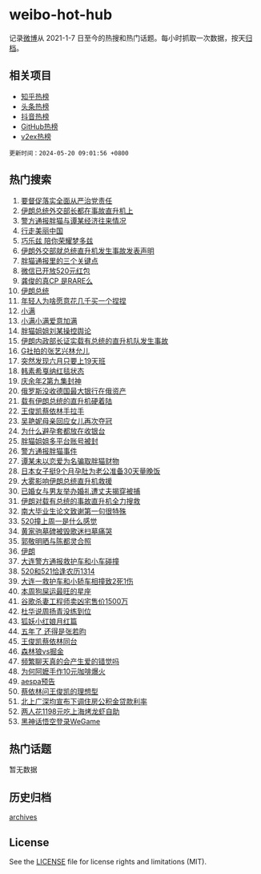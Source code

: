 # weibo-hot-hub

记录[微博](https://www.weibo.com)从 2021-1-7 日至今的热搜和热门话题。每小时抓取一次数据，按天[归档](archives)。

## 相关项目

- [知乎热榜](https://github.com/lonnyzhang423/zhihu-hot-hub)
- [头条热榜](https://github.com/lonnyzhang423/toutiao-hot-hub)
- [抖音热榜](https://github.com/lonnyzhang423/douyin-hot-hub)
- [GitHub热榜](https://github.com/lonnyzhang423/github-hot-hub)
- [v2ex热榜](https://github.com/lonnyzhang423/v2ex-hot-hub)


`更新时间：2024-05-20 09:01:56 +0800`

## 热门搜索

1. [要督促落实全面从严治党责任](https://m.weibo.cn/search?containerid=100103type%3D1%26t%3D10%26q%3D%23%E8%A6%81%E7%9D%A3%E4%BF%83%E8%90%BD%E5%AE%9E%E5%85%A8%E9%9D%A2%E4%BB%8E%E4%B8%A5%E6%B2%BB%E5%85%9A%E8%B4%A3%E4%BB%BB%23&stream_entry_id=51&isnewpage=1&extparam=seat%3D1%26dgr%3D0%26filter_type%3Drealtimehot%26stream_entry_id%3D51%26c_type%3D51%26pos%3D0%26cate%3D10103%26q%3D%2523%25E8%25A6%2581%25E7%259D%25A3%25E4%25BF%2583%25E8%2590%25BD%25E5%25AE%259E%25E5%2585%25A8%25E9%259D%25A2%25E4%25BB%258E%25E4%25B8%25A5%25E6%25B2%25BB%25E5%2585%259A%25E8%25B4%25A3%25E4%25BB%25BB%2523%26display_time%3D1716166915%26pre_seqid%3D171616691553002679691)
1. [伊朗总统外交部长都在事故直升机上](https://m.weibo.cn/search?containerid=100103type%3D1%26t%3D10%26q%3D%23%E4%BC%8A%E6%9C%97%E6%80%BB%E7%BB%9F%E5%A4%96%E4%BA%A4%E9%83%A8%E9%95%BF%E9%83%BD%E5%9C%A8%E4%BA%8B%E6%95%85%E7%9B%B4%E5%8D%87%E6%9C%BA%E4%B8%8A%23&stream_entry_id=31&isnewpage=1&extparam=seat%3D1%26dgr%3D0%26cate%3D5001%26flag%3D1%26stream_entry_id%3D31%26realpos%3D1%26filter_type%3Drealtimehot%26lcate%3D5001%26c_type%3D31%26q%3D%2523%25E4%25BC%258A%25E6%259C%2597%25E6%2580%25BB%25E7%25BB%259F%25E5%25A4%2596%25E4%25BA%25A4%25E9%2583%25A8%25E9%2595%25BF%25E9%2583%25BD%25E5%259C%25A8%25E4%25BA%258B%25E6%2595%2585%25E7%259B%25B4%25E5%258D%2587%25E6%259C%25BA%25E4%25B8%258A%2523%26pos%3D0%26band_rank%3D1%26display_time%3D1716166915%26pre_seqid%3D171616691553002679691)
1. [警方通报胖猫与谭某经济往来情况](https://m.weibo.cn/search?containerid=100103type%3D1%26t%3D10%26q%3D%23%E8%AD%A6%E6%96%B9%E9%80%9A%E6%8A%A5%E8%83%96%E7%8C%AB%E4%B8%8E%E8%B0%AD%E6%9F%90%E7%BB%8F%E6%B5%8E%E5%BE%80%E6%9D%A5%E6%83%85%E5%86%B5%23&stream_entry_id=31&isnewpage=1&extparam=seat%3D1%26dgr%3D0%26cate%3D5001%26flag%3D16%26stream_entry_id%3D31%26realpos%3D2%26filter_type%3Drealtimehot%26lcate%3D5001%26c_type%3D31%26q%3D%2523%25E8%25AD%25A6%25E6%2596%25B9%25E9%2580%259A%25E6%258A%25A5%25E8%2583%2596%25E7%258C%25AB%25E4%25B8%258E%25E8%25B0%25AD%25E6%259F%2590%25E7%25BB%258F%25E6%25B5%258E%25E5%25BE%2580%25E6%259D%25A5%25E6%2583%2585%25E5%2586%25B5%2523%26pos%3D1%26band_rank%3D2%26display_time%3D1716166915%26pre_seqid%3D171616691553002679691)
1. [行走美丽中国](https://m.weibo.cn/search?containerid=100103type%3D1%26t%3D10%26q%3D%23%E8%A1%8C%E8%B5%B0%E7%BE%8E%E4%B8%BD%E4%B8%AD%E5%9B%BD%23&stream_entry_id=31&isnewpage=1&extparam=seat%3D1%26dgr%3D0%26cate%3D5001%26flag%3D0%26stream_entry_id%3D31%26realpos%3D3%26filter_type%3Drealtimehot%26lcate%3D5001%26c_type%3D31%26q%3D%2523%25E8%25A1%258C%25E8%25B5%25B0%25E7%25BE%258E%25E4%25B8%25BD%25E4%25B8%25AD%25E5%259B%25BD%2523%26pos%3D2%26band_rank%3D3%26display_time%3D1716166915%26pre_seqid%3D171616691553002679691)
1. [巧乐兹 陪你荣耀梦多兹](https://m.weibo.cn/search?containerid=100103type%3D1%26t%3D10%26q%3D%23%E5%B7%A7%E4%B9%90%E5%85%B9+%E9%99%AA%E4%BD%A0%E8%8D%A3%E8%80%80%E6%A2%A6%E5%A4%9A%E5%85%B9%23&stream_entry_id=31&isnewpage=1&extparam=seat%3D1%26dgr%3D0%26adid%3D236855%26cate%3D5001%26is_ad_pos%3D1%26stream_entry_id%3D31%26filter_type%3Drealtimehot%26lcate%3D5001%26c_type%3D31%26q%3D%2523%25E5%25B7%25A7%25E4%25B9%2590%25E5%2585%25B9%2520%25E9%2599%25AA%25E4%25BD%25A0%25E8%258D%25A3%25E8%2580%2580%25E6%25A2%25A6%25E5%25A4%259A%25E5%2585%25B9%2523%26topic_ad%3D1%26pos%3D3%26band_rank%3D4%26display_time%3D1716166915%26pre_seqid%3D171616691553002679691)
1. [伊朗外交部就总统直升机发生事故发表声明](https://m.weibo.cn/search?containerid=100103type%3D1%26t%3D10%26q%3D%23%E4%BC%8A%E6%9C%97%E5%A4%96%E4%BA%A4%E9%83%A8%E5%B0%B1%E6%80%BB%E7%BB%9F%E7%9B%B4%E5%8D%87%E6%9C%BA%E5%8F%91%E7%94%9F%E4%BA%8B%E6%95%85%E5%8F%91%E8%A1%A8%E5%A3%B0%E6%98%8E%23&stream_entry_id=31&isnewpage=1&extparam=seat%3D1%26dgr%3D0%26cate%3D5001%26flag%3D0%26stream_entry_id%3D31%26realpos%3D4%26filter_type%3Drealtimehot%26lcate%3D5001%26c_type%3D31%26q%3D%2523%25E4%25BC%258A%25E6%259C%2597%25E5%25A4%2596%25E4%25BA%25A4%25E9%2583%25A8%25E5%25B0%25B1%25E6%2580%25BB%25E7%25BB%259F%25E7%259B%25B4%25E5%258D%2587%25E6%259C%25BA%25E5%258F%2591%25E7%2594%259F%25E4%25BA%258B%25E6%2595%2585%25E5%258F%2591%25E8%25A1%25A8%25E5%25A3%25B0%25E6%2598%258E%2523%26pos%3D4%26band_rank%3D4%26display_time%3D1716166915%26pre_seqid%3D171616691553002679691)
1. [胖猫通报里的三个关键点](https://m.weibo.cn/search?containerid=100103type%3D1%26t%3D10%26q%3D%23%E8%83%96%E7%8C%AB%E9%80%9A%E6%8A%A5%E9%87%8C%E7%9A%84%E4%B8%89%E4%B8%AA%E5%85%B3%E9%94%AE%E7%82%B9%23&stream_entry_id=31&isnewpage=1&extparam=seat%3D1%26dgr%3D0%26cate%3D5001%26flag%3D0%26stream_entry_id%3D31%26realpos%3D5%26filter_type%3Drealtimehot%26lcate%3D5001%26c_type%3D31%26q%3D%2523%25E8%2583%2596%25E7%258C%25AB%25E9%2580%259A%25E6%258A%25A5%25E9%2587%258C%25E7%259A%2584%25E4%25B8%2589%25E4%25B8%25AA%25E5%2585%25B3%25E9%2594%25AE%25E7%2582%25B9%2523%26pos%3D5%26band_rank%3D5%26display_time%3D1716166915%26pre_seqid%3D171616691553002679691)
1. [微信已开放520元红包](https://m.weibo.cn/search?containerid=100103type%3D1%26t%3D10%26q%3D%23%E5%BE%AE%E4%BF%A1%E5%B7%B2%E5%BC%80%E6%94%BE520%E5%85%83%E7%BA%A2%E5%8C%85%23&stream_entry_id=31&isnewpage=1&extparam=seat%3D1%26dgr%3D0%26cate%3D5001%26flag%3D1%26stream_entry_id%3D31%26realpos%3D6%26filter_type%3Drealtimehot%26lcate%3D5001%26c_type%3D31%26q%3D%2523%25E5%25BE%25AE%25E4%25BF%25A1%25E5%25B7%25B2%25E5%25BC%2580%25E6%2594%25BE520%25E5%2585%2583%25E7%25BA%25A2%25E5%258C%2585%2523%26pos%3D6%26band_rank%3D6%26display_time%3D1716166915%26pre_seqid%3D171616691553002679691)
1. [龚俊的真CP 是RARE么](https://m.weibo.cn/search?containerid=100103type%3D1%26t%3D10%26q%3D%23%E9%BE%9A%E4%BF%8A%E7%9A%84%E7%9C%9FCP+%E6%98%AFRARE%E4%B9%88%23&stream_entry_id=31&isnewpage=1&extparam=seat%3D1%26dgr%3D0%26adid%3D236576%26cate%3D5001%26is_ad_pos%3D1%26stream_entry_id%3D31%26filter_type%3Drealtimehot%26lcate%3D5001%26c_type%3D31%26q%3D%2523%25E9%25BE%259A%25E4%25BF%258A%25E7%259A%2584%25E7%259C%259FCP%2520%25E6%2598%25AFRARE%25E4%25B9%2588%2523%26topic_ad%3D1%26pos%3D7%26band_rank%3D7%26display_time%3D1716166915%26pre_seqid%3D171616691553002679691)
1. [伊朗总统](https://m.weibo.cn/search?containerid=100103type%3D1%26t%3D10%26q%3D%E4%BC%8A%E6%9C%97%E6%80%BB%E7%BB%9F&stream_entry_id=31&isnewpage=1&extparam=seat%3D1%26dgr%3D0%26cate%3D5001%26flag%3D0%26stream_entry_id%3D31%26realpos%3D7%26filter_type%3Drealtimehot%26lcate%3D5001%26c_type%3D31%26q%3D%25E4%25BC%258A%25E6%259C%2597%25E6%2580%25BB%25E7%25BB%259F%26pos%3D8%26band_rank%3D7%26display_time%3D1716166915%26pre_seqid%3D171616691553002679691)
1. [年轻人为啥愿意花几千买一个捏捏](https://m.weibo.cn/search?containerid=100103type%3D1%26t%3D10%26q%3D%23%E5%B9%B4%E8%BD%BB%E4%BA%BA%E4%B8%BA%E5%95%A5%E6%84%BF%E6%84%8F%E8%8A%B1%E5%87%A0%E5%8D%83%E4%B9%B0%E4%B8%80%E4%B8%AA%E6%8D%8F%E6%8D%8F%23&stream_entry_id=31&isnewpage=1&extparam=seat%3D1%26dgr%3D0%26cate%3D5001%26flag%3D1%26stream_entry_id%3D31%26realpos%3D8%26filter_type%3Drealtimehot%26lcate%3D5001%26c_type%3D31%26q%3D%2523%25E5%25B9%25B4%25E8%25BD%25BB%25E4%25BA%25BA%25E4%25B8%25BA%25E5%2595%25A5%25E6%2584%25BF%25E6%2584%258F%25E8%258A%25B1%25E5%2587%25A0%25E5%258D%2583%25E4%25B9%25B0%25E4%25B8%2580%25E4%25B8%25AA%25E6%258D%258F%25E6%258D%258F%2523%26pos%3D9%26band_rank%3D8%26display_time%3D1716166915%26pre_seqid%3D171616691553002679691)
1. [小满](https://m.weibo.cn/search?containerid=100103type%3D1%26t%3D10%26q%3D%E5%B0%8F%E6%BB%A1&stream_entry_id=31&isnewpage=1&extparam=seat%3D1%26dgr%3D0%26cate%3D5001%26flag%3D16%26stream_entry_id%3D31%26realpos%3D9%26filter_type%3Drealtimehot%26lcate%3D5001%26c_type%3D31%26q%3D%25E5%25B0%258F%25E6%25BB%25A1%26pos%3D10%26band_rank%3D9%26display_time%3D1716166915%26pre_seqid%3D171616691553002679691)
1. [小满小满爱意加满](https://m.weibo.cn/search?containerid=100103type%3D1%26t%3D10%26q%3D%23%E5%B0%8F%E6%BB%A1%E5%B0%8F%E6%BB%A1%E7%88%B1%E6%84%8F%E5%8A%A0%E6%BB%A1%23&stream_entry_id=31&isnewpage=1&extparam=seat%3D1%26dgr%3D0%26cate%3D5001%26flag%3D32768%26stream_entry_id%3D31%26realpos%3D10%26filter_type%3Drealtimehot%26lcate%3D5001%26c_type%3D31%26q%3D%2523%25E5%25B0%258F%25E6%25BB%25A1%25E5%25B0%258F%25E6%25BB%25A1%25E7%2588%25B1%25E6%2584%258F%25E5%258A%25A0%25E6%25BB%25A1%2523%26pos%3D11%26band_rank%3D10%26display_time%3D1716166915%26pre_seqid%3D171616691553002679691)
1. [胖猫姐姐刘某操控舆论](https://m.weibo.cn/search?containerid=100103type%3D1%26t%3D10%26q%3D%23%E8%83%96%E7%8C%AB%E5%A7%90%E5%A7%90%E5%88%98%E6%9F%90%E6%93%8D%E6%8E%A7%E8%88%86%E8%AE%BA%23&stream_entry_id=31&isnewpage=1&extparam=seat%3D1%26dgr%3D0%26cate%3D5001%26flag%3D0%26stream_entry_id%3D31%26realpos%3D11%26filter_type%3Drealtimehot%26lcate%3D5001%26c_type%3D31%26q%3D%2523%25E8%2583%2596%25E7%258C%25AB%25E5%25A7%2590%25E5%25A7%2590%25E5%2588%2598%25E6%259F%2590%25E6%2593%258D%25E6%258E%25A7%25E8%2588%2586%25E8%25AE%25BA%2523%26pos%3D12%26band_rank%3D11%26display_time%3D1716166915%26pre_seqid%3D171616691553002679691)
1. [伊朗内政部长证实载有总统的直升机队发生事故](https://m.weibo.cn/search?containerid=100103type%3D1%26t%3D10%26q%3D%23%E4%BC%8A%E6%9C%97%E5%86%85%E6%94%BF%E9%83%A8%E9%95%BF%E8%AF%81%E5%AE%9E%E8%BD%BD%E6%9C%89%E6%80%BB%E7%BB%9F%E7%9A%84%E7%9B%B4%E5%8D%87%E6%9C%BA%E9%98%9F%E5%8F%91%E7%94%9F%E4%BA%8B%E6%95%85%23&stream_entry_id=31&isnewpage=1&extparam=seat%3D1%26dgr%3D0%26cate%3D5001%26flag%3D0%26stream_entry_id%3D31%26realpos%3D12%26filter_type%3Drealtimehot%26lcate%3D5001%26c_type%3D31%26q%3D%2523%25E4%25BC%258A%25E6%259C%2597%25E5%2586%2585%25E6%2594%25BF%25E9%2583%25A8%25E9%2595%25BF%25E8%25AF%2581%25E5%25AE%259E%25E8%25BD%25BD%25E6%259C%2589%25E6%2580%25BB%25E7%25BB%259F%25E7%259A%2584%25E7%259B%25B4%25E5%258D%2587%25E6%259C%25BA%25E9%2598%259F%25E5%258F%2591%25E7%2594%259F%25E4%25BA%258B%25E6%2595%2585%2523%26pos%3D13%26band_rank%3D12%26display_time%3D1716166915%26pre_seqid%3D171616691553002679691)
1. [G社拍的张艺兴林允儿](https://m.weibo.cn/search?containerid=100103type%3D1%26t%3D10%26q%3D%23G%E7%A4%BE%E6%8B%8D%E7%9A%84%E5%BC%A0%E8%89%BA%E5%85%B4%E6%9E%97%E5%85%81%E5%84%BF%23&stream_entry_id=31&isnewpage=1&extparam=seat%3D1%26dgr%3D0%26cate%3D5001%26flag%3D1%26stream_entry_id%3D31%26realpos%3D13%26filter_type%3Drealtimehot%26lcate%3D5001%26c_type%3D31%26q%3D%2523G%25E7%25A4%25BE%25E6%258B%258D%25E7%259A%2584%25E5%25BC%25A0%25E8%2589%25BA%25E5%2585%25B4%25E6%259E%2597%25E5%2585%2581%25E5%2584%25BF%2523%26pos%3D14%26band_rank%3D13%26display_time%3D1716166915%26pre_seqid%3D171616691553002679691)
1. [突然发现六月只要上19天班](https://m.weibo.cn/search?containerid=100103type%3D1%26t%3D10%26q%3D%23%E7%AA%81%E7%84%B6%E5%8F%91%E7%8E%B0%E5%85%AD%E6%9C%88%E5%8F%AA%E8%A6%81%E4%B8%8A19%E5%A4%A9%E7%8F%AD%23&stream_entry_id=31&isnewpage=1&extparam=seat%3D1%26dgr%3D0%26cate%3D5001%26flag%3D0%26stream_entry_id%3D31%26realpos%3D14%26filter_type%3Drealtimehot%26lcate%3D5001%26c_type%3D31%26q%3D%2523%25E7%25AA%2581%25E7%2584%25B6%25E5%258F%2591%25E7%258E%25B0%25E5%2585%25AD%25E6%259C%2588%25E5%258F%25AA%25E8%25A6%2581%25E4%25B8%258A19%25E5%25A4%25A9%25E7%258F%25AD%2523%26pos%3D15%26band_rank%3D14%26display_time%3D1716166915%26pre_seqid%3D171616691553002679691)
1. [韩素希戛纳红毯状态](https://m.weibo.cn/search?containerid=100103type%3D1%26t%3D10%26q%3D%23%E9%9F%A9%E7%B4%A0%E5%B8%8C%E6%88%9B%E7%BA%B3%E7%BA%A2%E6%AF%AF%E7%8A%B6%E6%80%81%23&stream_entry_id=31&isnewpage=1&extparam=seat%3D1%26dgr%3D0%26cate%3D5001%26flag%3D1%26stream_entry_id%3D31%26realpos%3D15%26filter_type%3Drealtimehot%26lcate%3D5001%26c_type%3D31%26q%3D%2523%25E9%259F%25A9%25E7%25B4%25A0%25E5%25B8%258C%25E6%2588%259B%25E7%25BA%25B3%25E7%25BA%25A2%25E6%25AF%25AF%25E7%258A%25B6%25E6%2580%2581%2523%26pos%3D16%26band_rank%3D15%26display_time%3D1716166915%26pre_seqid%3D171616691553002679691)
1. [庆余年2第九集封神](https://m.weibo.cn/search?containerid=100103type%3D1%26t%3D10%26q%3D%23%E5%BA%86%E4%BD%99%E5%B9%B42%E7%AC%AC%E4%B9%9D%E9%9B%86%E5%B0%81%E7%A5%9E%23&stream_entry_id=31&isnewpage=1&extparam=seat%3D1%26dgr%3D0%26cate%3D5001%26flag%3D0%26stream_entry_id%3D31%26realpos%3D16%26filter_type%3Drealtimehot%26lcate%3D5001%26c_type%3D31%26q%3D%2523%25E5%25BA%2586%25E4%25BD%2599%25E5%25B9%25B42%25E7%25AC%25AC%25E4%25B9%259D%25E9%259B%2586%25E5%25B0%2581%25E7%25A5%259E%2523%26pos%3D17%26band_rank%3D16%26display_time%3D1716166915%26pre_seqid%3D171616691553002679691)
1. [俄罗斯没收德国最大银行在俄资产](https://m.weibo.cn/search?containerid=100103type%3D1%26t%3D10%26q%3D%23%E4%BF%84%E7%BD%97%E6%96%AF%E6%B2%A1%E6%94%B6%E5%BE%B7%E5%9B%BD%E6%9C%80%E5%A4%A7%E9%93%B6%E8%A1%8C%E5%9C%A8%E4%BF%84%E8%B5%84%E4%BA%A7%23&stream_entry_id=31&isnewpage=1&extparam=seat%3D1%26dgr%3D0%26cate%3D5001%26flag%3D1%26stream_entry_id%3D31%26realpos%3D17%26filter_type%3Drealtimehot%26lcate%3D5001%26c_type%3D31%26q%3D%2523%25E4%25BF%2584%25E7%25BD%2597%25E6%2596%25AF%25E6%25B2%25A1%25E6%2594%25B6%25E5%25BE%25B7%25E5%259B%25BD%25E6%259C%2580%25E5%25A4%25A7%25E9%2593%25B6%25E8%25A1%258C%25E5%259C%25A8%25E4%25BF%2584%25E8%25B5%2584%25E4%25BA%25A7%2523%26pos%3D18%26band_rank%3D17%26display_time%3D1716166915%26pre_seqid%3D171616691553002679691)
1. [载有伊朗总统的直升机硬着陆](https://m.weibo.cn/search?containerid=100103type%3D1%26t%3D10%26q%3D%23%E8%BD%BD%E6%9C%89%E4%BC%8A%E6%9C%97%E6%80%BB%E7%BB%9F%E7%9A%84%E7%9B%B4%E5%8D%87%E6%9C%BA%E7%A1%AC%E7%9D%80%E9%99%86%23&stream_entry_id=31&isnewpage=1&extparam=seat%3D1%26dgr%3D0%26cate%3D5001%26flag%3D0%26stream_entry_id%3D31%26realpos%3D18%26filter_type%3Drealtimehot%26lcate%3D5001%26c_type%3D31%26q%3D%2523%25E8%25BD%25BD%25E6%259C%2589%25E4%25BC%258A%25E6%259C%2597%25E6%2580%25BB%25E7%25BB%259F%25E7%259A%2584%25E7%259B%25B4%25E5%258D%2587%25E6%259C%25BA%25E7%25A1%25AC%25E7%259D%2580%25E9%2599%2586%2523%26pos%3D19%26band_rank%3D18%26display_time%3D1716166915%26pre_seqid%3D171616691553002679691)
1. [王俊凯蔡依林手拉手](https://m.weibo.cn/search?containerid=100103type%3D1%26t%3D10%26q%3D%23%E7%8E%8B%E4%BF%8A%E5%87%AF%E8%94%A1%E4%BE%9D%E6%9E%97%E6%89%8B%E6%8B%89%E6%89%8B%23&stream_entry_id=31&isnewpage=1&extparam=seat%3D1%26dgr%3D0%26cate%3D5001%26flag%3D1%26stream_entry_id%3D31%26realpos%3D19%26filter_type%3Drealtimehot%26lcate%3D5001%26c_type%3D31%26q%3D%2523%25E7%258E%258B%25E4%25BF%258A%25E5%2587%25AF%25E8%2594%25A1%25E4%25BE%259D%25E6%259E%2597%25E6%2589%258B%25E6%258B%2589%25E6%2589%258B%2523%26pos%3D20%26band_rank%3D19%26display_time%3D1716166915%26pre_seqid%3D171616691553002679691)
1. [吴艳妮母亲回应女儿再次夺冠](https://m.weibo.cn/search?containerid=100103type%3D1%26t%3D10%26q%3D%23%E5%90%B4%E8%89%B3%E5%A6%AE%E6%AF%8D%E4%BA%B2%E5%9B%9E%E5%BA%94%E5%A5%B3%E5%84%BF%E5%86%8D%E6%AC%A1%E5%A4%BA%E5%86%A0%23&stream_entry_id=31&isnewpage=1&extparam=seat%3D1%26dgr%3D0%26cate%3D5001%26flag%3D0%26stream_entry_id%3D31%26realpos%3D20%26filter_type%3Drealtimehot%26lcate%3D5001%26c_type%3D31%26q%3D%2523%25E5%2590%25B4%25E8%2589%25B3%25E5%25A6%25AE%25E6%25AF%258D%25E4%25BA%25B2%25E5%259B%259E%25E5%25BA%2594%25E5%25A5%25B3%25E5%2584%25BF%25E5%2586%258D%25E6%25AC%25A1%25E5%25A4%25BA%25E5%2586%25A0%2523%26pos%3D21%26band_rank%3D20%26display_time%3D1716166915%26pre_seqid%3D171616691553002679691)
1. [为什么避孕套都放在收银台](https://m.weibo.cn/search?containerid=100103type%3D1%26t%3D10%26q%3D%23%E4%B8%BA%E4%BB%80%E4%B9%88%E9%81%BF%E5%AD%95%E5%A5%97%E9%83%BD%E6%94%BE%E5%9C%A8%E6%94%B6%E9%93%B6%E5%8F%B0%23&stream_entry_id=31&isnewpage=1&extparam=seat%3D1%26dgr%3D0%26cate%3D5001%26flag%3D1%26stream_entry_id%3D31%26realpos%3D21%26filter_type%3Drealtimehot%26lcate%3D5001%26c_type%3D31%26q%3D%2523%25E4%25B8%25BA%25E4%25BB%2580%25E4%25B9%2588%25E9%2581%25BF%25E5%25AD%2595%25E5%25A5%2597%25E9%2583%25BD%25E6%2594%25BE%25E5%259C%25A8%25E6%2594%25B6%25E9%2593%25B6%25E5%258F%25B0%2523%26pos%3D22%26band_rank%3D21%26display_time%3D1716166915%26pre_seqid%3D171616691553002679691)
1. [胖猫姐姐多平台账号被封](https://m.weibo.cn/search?containerid=100103type%3D1%26t%3D10%26q%3D%23%E8%83%96%E7%8C%AB%E5%A7%90%E5%A7%90%E5%A4%9A%E5%B9%B3%E5%8F%B0%E8%B4%A6%E5%8F%B7%E8%A2%AB%E5%B0%81%23&stream_entry_id=31&isnewpage=1&extparam=seat%3D1%26dgr%3D0%26cate%3D5001%26flag%3D1%26stream_entry_id%3D31%26realpos%3D22%26filter_type%3Drealtimehot%26lcate%3D5001%26c_type%3D31%26q%3D%2523%25E8%2583%2596%25E7%258C%25AB%25E5%25A7%2590%25E5%25A7%2590%25E5%25A4%259A%25E5%25B9%25B3%25E5%258F%25B0%25E8%25B4%25A6%25E5%258F%25B7%25E8%25A2%25AB%25E5%25B0%2581%2523%26pos%3D23%26band_rank%3D22%26display_time%3D1716166915%26pre_seqid%3D171616691553002679691)
1. [警方通报胖猫事件](https://m.weibo.cn/search?containerid=100103type%3D1%26t%3D10%26q%3D%23%E8%AD%A6%E6%96%B9%E9%80%9A%E6%8A%A5%E8%83%96%E7%8C%AB%E4%BA%8B%E4%BB%B6%23&stream_entry_id=31&isnewpage=1&extparam=seat%3D1%26dgr%3D0%26cate%3D5001%26flag%3D0%26stream_entry_id%3D31%26realpos%3D23%26filter_type%3Drealtimehot%26lcate%3D5001%26c_type%3D31%26q%3D%2523%25E8%25AD%25A6%25E6%2596%25B9%25E9%2580%259A%25E6%258A%25A5%25E8%2583%2596%25E7%258C%25AB%25E4%25BA%258B%25E4%25BB%25B6%2523%26pos%3D24%26band_rank%3D23%26display_time%3D1716166915%26pre_seqid%3D171616691553002679691)
1. [谭某未以恋爱为名骗取胖猫财物](https://m.weibo.cn/search?containerid=100103type%3D1%26t%3D10%26q%3D%23%E8%B0%AD%E6%9F%90%E6%9C%AA%E4%BB%A5%E6%81%8B%E7%88%B1%E4%B8%BA%E5%90%8D%E9%AA%97%E5%8F%96%E8%83%96%E7%8C%AB%E8%B4%A2%E7%89%A9%23&stream_entry_id=31&isnewpage=1&extparam=seat%3D1%26dgr%3D0%26cate%3D5001%26flag%3D0%26stream_entry_id%3D31%26realpos%3D24%26filter_type%3Drealtimehot%26lcate%3D5001%26c_type%3D31%26q%3D%2523%25E8%25B0%25AD%25E6%259F%2590%25E6%259C%25AA%25E4%25BB%25A5%25E6%2581%258B%25E7%2588%25B1%25E4%25B8%25BA%25E5%2590%258D%25E9%25AA%2597%25E5%258F%2596%25E8%2583%2596%25E7%258C%25AB%25E8%25B4%25A2%25E7%2589%25A9%2523%26pos%3D25%26band_rank%3D24%26display_time%3D1716166915%26pre_seqid%3D171616691553002679691)
1. [日本女子挺9个月孕肚为老公准备30天量晚饭](https://m.weibo.cn/search?containerid=100103type%3D1%26t%3D10%26q%3D%23%E6%97%A5%E6%9C%AC%E5%A5%B3%E5%AD%90%E6%8C%BA9%E4%B8%AA%E6%9C%88%E5%AD%95%E8%82%9A%E4%B8%BA%E8%80%81%E5%85%AC%E5%87%86%E5%A4%8730%E5%A4%A9%E9%87%8F%E6%99%9A%E9%A5%AD%23&stream_entry_id=31&isnewpage=1&extparam=seat%3D1%26dgr%3D0%26cate%3D5001%26flag%3D0%26stream_entry_id%3D31%26realpos%3D25%26filter_type%3Drealtimehot%26lcate%3D5001%26c_type%3D31%26q%3D%2523%25E6%2597%25A5%25E6%259C%25AC%25E5%25A5%25B3%25E5%25AD%2590%25E6%258C%25BA9%25E4%25B8%25AA%25E6%259C%2588%25E5%25AD%2595%25E8%2582%259A%25E4%25B8%25BA%25E8%2580%2581%25E5%2585%25AC%25E5%2587%2586%25E5%25A4%258730%25E5%25A4%25A9%25E9%2587%258F%25E6%2599%259A%25E9%25A5%25AD%2523%26pos%3D26%26band_rank%3D25%26display_time%3D1716166915%26pre_seqid%3D171616691553002679691)
1. [大雾影响伊朗总统直升机救援](https://m.weibo.cn/search?containerid=100103type%3D1%26t%3D10%26q%3D%23%E5%A4%A7%E9%9B%BE%E5%BD%B1%E5%93%8D%E4%BC%8A%E6%9C%97%E6%80%BB%E7%BB%9F%E7%9B%B4%E5%8D%87%E6%9C%BA%E6%95%91%E6%8F%B4%23&stream_entry_id=31&isnewpage=1&extparam=seat%3D1%26dgr%3D0%26cate%3D5001%26flag%3D1%26stream_entry_id%3D31%26realpos%3D26%26filter_type%3Drealtimehot%26lcate%3D5001%26c_type%3D31%26q%3D%2523%25E5%25A4%25A7%25E9%259B%25BE%25E5%25BD%25B1%25E5%2593%258D%25E4%25BC%258A%25E6%259C%2597%25E6%2580%25BB%25E7%25BB%259F%25E7%259B%25B4%25E5%258D%2587%25E6%259C%25BA%25E6%2595%2591%25E6%258F%25B4%2523%26pos%3D27%26band_rank%3D26%26display_time%3D1716166915%26pre_seqid%3D171616691553002679691)
1. [已婚女与男友举办婚礼遭丈夫揭穿被捕](https://m.weibo.cn/search?containerid=100103type%3D1%26t%3D10%26q%3D%23%E5%B7%B2%E5%A9%9A%E5%A5%B3%E4%B8%8E%E7%94%B7%E5%8F%8B%E4%B8%BE%E5%8A%9E%E5%A9%9A%E7%A4%BC%E9%81%AD%E4%B8%88%E5%A4%AB%E6%8F%AD%E7%A9%BF%E8%A2%AB%E6%8D%95%23&stream_entry_id=31&isnewpage=1&extparam=seat%3D1%26dgr%3D0%26cate%3D5001%26flag%3D1%26stream_entry_id%3D31%26realpos%3D27%26filter_type%3Drealtimehot%26lcate%3D5001%26c_type%3D31%26q%3D%2523%25E5%25B7%25B2%25E5%25A9%259A%25E5%25A5%25B3%25E4%25B8%258E%25E7%2594%25B7%25E5%258F%258B%25E4%25B8%25BE%25E5%258A%259E%25E5%25A9%259A%25E7%25A4%25BC%25E9%2581%25AD%25E4%25B8%2588%25E5%25A4%25AB%25E6%258F%25AD%25E7%25A9%25BF%25E8%25A2%25AB%25E6%258D%2595%2523%26pos%3D28%26band_rank%3D27%26display_time%3D1716166915%26pre_seqid%3D171616691553002679691)
1. [伊朗对载有总统的事故直升机全力搜救](https://m.weibo.cn/search?containerid=100103type%3D1%26t%3D10%26q%3D%23%E4%BC%8A%E6%9C%97%E5%AF%B9%E8%BD%BD%E6%9C%89%E6%80%BB%E7%BB%9F%E7%9A%84%E4%BA%8B%E6%95%85%E7%9B%B4%E5%8D%87%E6%9C%BA%E5%85%A8%E5%8A%9B%E6%90%9C%E6%95%91%23&stream_entry_id=31&isnewpage=1&extparam=seat%3D1%26dgr%3D0%26cate%3D5001%26flag%3D1%26stream_entry_id%3D31%26realpos%3D28%26filter_type%3Drealtimehot%26lcate%3D5001%26c_type%3D31%26q%3D%2523%25E4%25BC%258A%25E6%259C%2597%25E5%25AF%25B9%25E8%25BD%25BD%25E6%259C%2589%25E6%2580%25BB%25E7%25BB%259F%25E7%259A%2584%25E4%25BA%258B%25E6%2595%2585%25E7%259B%25B4%25E5%258D%2587%25E6%259C%25BA%25E5%2585%25A8%25E5%258A%259B%25E6%2590%259C%25E6%2595%2591%2523%26pos%3D29%26band_rank%3D28%26display_time%3D1716166915%26pre_seqid%3D171616691553002679691)
1. [南大毕业生论文致谢第一句很特殊](https://m.weibo.cn/search?containerid=100103type%3D1%26t%3D10%26q%3D%23%E5%8D%97%E5%A4%A7%E6%AF%95%E4%B8%9A%E7%94%9F%E8%AE%BA%E6%96%87%E8%87%B4%E8%B0%A2%E7%AC%AC%E4%B8%80%E5%8F%A5%E5%BE%88%E7%89%B9%E6%AE%8A%23&stream_entry_id=31&isnewpage=1&extparam=seat%3D1%26dgr%3D0%26cate%3D5001%26flag%3D32768%26stream_entry_id%3D31%26realpos%3D29%26filter_type%3Drealtimehot%26lcate%3D5001%26c_type%3D31%26q%3D%2523%25E5%258D%2597%25E5%25A4%25A7%25E6%25AF%2595%25E4%25B8%259A%25E7%2594%259F%25E8%25AE%25BA%25E6%2596%2587%25E8%2587%25B4%25E8%25B0%25A2%25E7%25AC%25AC%25E4%25B8%2580%25E5%258F%25A5%25E5%25BE%2588%25E7%2589%25B9%25E6%25AE%258A%2523%26pos%3D30%26band_rank%3D29%26display_time%3D1716166915%26pre_seqid%3D171616691553002679691)
1. [520撞上周一是什么感觉](https://m.weibo.cn/search?containerid=100103type%3D1%26t%3D10%26q%3D%23520%E6%92%9E%E4%B8%8A%E5%91%A8%E4%B8%80%E6%98%AF%E4%BB%80%E4%B9%88%E6%84%9F%E8%A7%89%23&stream_entry_id=31&isnewpage=1&extparam=seat%3D1%26dgr%3D0%26cate%3D5001%26flag%3D1%26stream_entry_id%3D31%26realpos%3D30%26filter_type%3Drealtimehot%26lcate%3D5001%26c_type%3D31%26q%3D%2523520%25E6%2592%259E%25E4%25B8%258A%25E5%2591%25A8%25E4%25B8%2580%25E6%2598%25AF%25E4%25BB%2580%25E4%25B9%2588%25E6%2584%259F%25E8%25A7%2589%2523%26pos%3D31%26band_rank%3D30%26display_time%3D1716166915%26pre_seqid%3D171616691553002679691)
1. [黄家驹墓碑被毁歌迷扫墓痛哭](https://m.weibo.cn/search?containerid=100103type%3D1%26t%3D10%26q%3D%23%E9%BB%84%E5%AE%B6%E9%A9%B9%E5%A2%93%E7%A2%91%E8%A2%AB%E6%AF%81%E6%AD%8C%E8%BF%B7%E6%89%AB%E5%A2%93%E7%97%9B%E5%93%AD%23&stream_entry_id=31&isnewpage=1&extparam=seat%3D1%26dgr%3D0%26cate%3D5001%26flag%3D0%26stream_entry_id%3D31%26realpos%3D31%26filter_type%3Drealtimehot%26lcate%3D5001%26c_type%3D31%26q%3D%2523%25E9%25BB%2584%25E5%25AE%25B6%25E9%25A9%25B9%25E5%25A2%2593%25E7%25A2%2591%25E8%25A2%25AB%25E6%25AF%2581%25E6%25AD%258C%25E8%25BF%25B7%25E6%2589%25AB%25E5%25A2%2593%25E7%2597%259B%25E5%2593%25AD%2523%26pos%3D32%26band_rank%3D31%26display_time%3D1716166915%26pre_seqid%3D171616691553002679691)
1. [郭敬明晒与陈都灵合照](https://m.weibo.cn/search?containerid=100103type%3D1%26t%3D10%26q%3D%23%E9%83%AD%E6%95%AC%E6%98%8E%E6%99%92%E4%B8%8E%E9%99%88%E9%83%BD%E7%81%B5%E5%90%88%E7%85%A7%23&stream_entry_id=31&isnewpage=1&extparam=seat%3D1%26dgr%3D0%26cate%3D5001%26flag%3D1%26stream_entry_id%3D31%26realpos%3D32%26filter_type%3Drealtimehot%26lcate%3D5001%26c_type%3D31%26q%3D%2523%25E9%2583%25AD%25E6%2595%25AC%25E6%2598%258E%25E6%2599%2592%25E4%25B8%258E%25E9%2599%2588%25E9%2583%25BD%25E7%2581%25B5%25E5%2590%2588%25E7%2585%25A7%2523%26pos%3D33%26band_rank%3D32%26display_time%3D1716166915%26pre_seqid%3D171616691553002679691)
1. [伊朗](https://m.weibo.cn/search?containerid=100103type%3D1%26t%3D10%26q%3D%E4%BC%8A%E6%9C%97&stream_entry_id=31&isnewpage=1&extparam=seat%3D1%26dgr%3D0%26cate%3D5001%26flag%3D0%26stream_entry_id%3D31%26realpos%3D33%26filter_type%3Drealtimehot%26lcate%3D5001%26c_type%3D31%26q%3D%25E4%25BC%258A%25E6%259C%2597%26pos%3D34%26band_rank%3D33%26display_time%3D1716166915%26pre_seqid%3D171616691553002679691)
1. [大连警方通报救护车和小车碰撞](https://m.weibo.cn/search?containerid=100103type%3D1%26t%3D10%26q%3D%23%E5%A4%A7%E8%BF%9E%E8%AD%A6%E6%96%B9%E9%80%9A%E6%8A%A5%E6%95%91%E6%8A%A4%E8%BD%A6%E5%92%8C%E5%B0%8F%E8%BD%A6%E7%A2%B0%E6%92%9E%23&stream_entry_id=31&isnewpage=1&extparam=seat%3D1%26dgr%3D0%26cate%3D5001%26flag%3D1%26stream_entry_id%3D31%26realpos%3D34%26filter_type%3Drealtimehot%26lcate%3D5001%26c_type%3D31%26q%3D%2523%25E5%25A4%25A7%25E8%25BF%259E%25E8%25AD%25A6%25E6%2596%25B9%25E9%2580%259A%25E6%258A%25A5%25E6%2595%2591%25E6%258A%25A4%25E8%25BD%25A6%25E5%2592%258C%25E5%25B0%258F%25E8%25BD%25A6%25E7%25A2%25B0%25E6%2592%259E%2523%26pos%3D35%26band_rank%3D34%26display_time%3D1716166915%26pre_seqid%3D171616691553002679691)
1. [520和521恰逢农历1314](https://m.weibo.cn/search?containerid=100103type%3D1%26t%3D10%26q%3D%23520%E5%92%8C521%E6%81%B0%E9%80%A2%E5%86%9C%E5%8E%861314%23&stream_entry_id=31&isnewpage=1&extparam=seat%3D1%26dgr%3D0%26cate%3D5001%26flag%3D1%26stream_entry_id%3D31%26realpos%3D35%26filter_type%3Drealtimehot%26lcate%3D5001%26c_type%3D31%26q%3D%2523520%25E5%2592%258C521%25E6%2581%25B0%25E9%2580%25A2%25E5%2586%259C%25E5%258E%25861314%2523%26pos%3D36%26band_rank%3D35%26display_time%3D1716166915%26pre_seqid%3D171616691553002679691)
1. [大连一救护车和小轿车相撞致2死1伤](https://m.weibo.cn/search?containerid=100103type%3D1%26t%3D10%26q%3D%23%E5%A4%A7%E8%BF%9E%E4%B8%80%E6%95%91%E6%8A%A4%E8%BD%A6%E5%92%8C%E5%B0%8F%E8%BD%BF%E8%BD%A6%E7%9B%B8%E6%92%9E%E8%87%B42%E6%AD%BB1%E4%BC%A4%23&stream_entry_id=31&isnewpage=1&extparam=seat%3D1%26dgr%3D0%26cate%3D5001%26flag%3D1%26stream_entry_id%3D31%26realpos%3D36%26filter_type%3Drealtimehot%26lcate%3D5001%26c_type%3D31%26q%3D%2523%25E5%25A4%25A7%25E8%25BF%259E%25E4%25B8%2580%25E6%2595%2591%25E6%258A%25A4%25E8%25BD%25A6%25E5%2592%258C%25E5%25B0%258F%25E8%25BD%25BF%25E8%25BD%25A6%25E7%259B%25B8%25E6%2592%259E%25E8%2587%25B42%25E6%25AD%25BB1%25E4%25BC%25A4%2523%26pos%3D37%26band_rank%3D36%26display_time%3D1716166915%26pre_seqid%3D171616691553002679691)
1. [本周狗屎运最旺的星座](https://m.weibo.cn/search?containerid=100103type%3D1%26t%3D10%26q%3D%E6%9C%AC%E5%91%A8%E7%8B%97%E5%B1%8E%E8%BF%90%E6%9C%80%E6%97%BA%E7%9A%84%E6%98%9F%E5%BA%A7&stream_entry_id=31&isnewpage=1&extparam=seat%3D1%26dgr%3D0%26cate%3D5001%26flag%3D0%26stream_entry_id%3D31%26realpos%3D37%26filter_type%3Drealtimehot%26lcate%3D5001%26c_type%3D31%26q%3D%25E6%259C%25AC%25E5%2591%25A8%25E7%258B%2597%25E5%25B1%258E%25E8%25BF%2590%25E6%259C%2580%25E6%2597%25BA%25E7%259A%2584%25E6%2598%259F%25E5%25BA%25A7%26pos%3D38%26band_rank%3D37%26display_time%3D1716166915%26pre_seqid%3D171616691553002679691)
1. [谷歌杀妻工程师卖凶宅售价1500万](https://m.weibo.cn/search?containerid=100103type%3D1%26t%3D10%26q%3D%23%E8%B0%B7%E6%AD%8C%E6%9D%80%E5%A6%BB%E5%B7%A5%E7%A8%8B%E5%B8%88%E5%8D%96%E5%87%B6%E5%AE%85%E5%94%AE%E4%BB%B71500%E4%B8%87%23&stream_entry_id=31&isnewpage=1&extparam=seat%3D1%26dgr%3D0%26cate%3D5001%26flag%3D1%26stream_entry_id%3D31%26realpos%3D38%26filter_type%3Drealtimehot%26lcate%3D5001%26c_type%3D31%26q%3D%2523%25E8%25B0%25B7%25E6%25AD%258C%25E6%259D%2580%25E5%25A6%25BB%25E5%25B7%25A5%25E7%25A8%258B%25E5%25B8%2588%25E5%258D%2596%25E5%2587%25B6%25E5%25AE%2585%25E5%2594%25AE%25E4%25BB%25B71500%25E4%25B8%2587%2523%26pos%3D39%26band_rank%3D38%26display_time%3D1716166915%26pre_seqid%3D171616691553002679691)
1. [杜华说周扬青没练到位](https://m.weibo.cn/search?containerid=100103type%3D1%26t%3D10%26q%3D%23%E6%9D%9C%E5%8D%8E%E8%AF%B4%E5%91%A8%E6%89%AC%E9%9D%92%E6%B2%A1%E7%BB%83%E5%88%B0%E4%BD%8D%23&stream_entry_id=31&isnewpage=1&extparam=seat%3D1%26dgr%3D0%26cate%3D5001%26flag%3D1%26stream_entry_id%3D31%26realpos%3D39%26filter_type%3Drealtimehot%26lcate%3D5001%26c_type%3D31%26q%3D%2523%25E6%259D%259C%25E5%258D%258E%25E8%25AF%25B4%25E5%2591%25A8%25E6%2589%25AC%25E9%259D%2592%25E6%25B2%25A1%25E7%25BB%2583%25E5%2588%25B0%25E4%25BD%258D%2523%26pos%3D40%26band_rank%3D39%26display_time%3D1716166915%26pre_seqid%3D171616691553002679691)
1. [狐妖小红娘月红篇](https://m.weibo.cn/search?containerid=100103type%3D1%26t%3D10%26q%3D%E7%8B%90%E5%A6%96%E5%B0%8F%E7%BA%A2%E5%A8%98%E6%9C%88%E7%BA%A2%E7%AF%87&stream_entry_id=31&isnewpage=1&extparam=seat%3D1%26dgr%3D0%26cate%3D5001%26flag%3D0%26stream_entry_id%3D31%26realpos%3D40%26filter_type%3Drealtimehot%26lcate%3D5001%26c_type%3D31%26q%3D%25E7%258B%2590%25E5%25A6%2596%25E5%25B0%258F%25E7%25BA%25A2%25E5%25A8%2598%25E6%259C%2588%25E7%25BA%25A2%25E7%25AF%2587%26pos%3D41%26band_rank%3D40%26display_time%3D1716166915%26pre_seqid%3D171616691553002679691)
1. [五年了 还得是张若昀](https://m.weibo.cn/search?containerid=100103type%3D1%26t%3D10%26q%3D%E4%BA%94%E5%B9%B4%E4%BA%86+%E8%BF%98%E5%BE%97%E6%98%AF%E5%BC%A0%E8%8B%A5%E6%98%80&stream_entry_id=31&isnewpage=1&extparam=seat%3D1%26dgr%3D0%26cate%3D5001%26flag%3D0%26stream_entry_id%3D31%26realpos%3D41%26filter_type%3Drealtimehot%26lcate%3D5001%26c_type%3D31%26q%3D%25E4%25BA%2594%25E5%25B9%25B4%25E4%25BA%2586%2520%25E8%25BF%2598%25E5%25BE%2597%25E6%2598%25AF%25E5%25BC%25A0%25E8%258B%25A5%25E6%2598%2580%26pos%3D42%26band_rank%3D41%26display_time%3D1716166915%26pre_seqid%3D171616691553002679691)
1. [王俊凯蔡依林同台](https://m.weibo.cn/search?containerid=100103type%3D1%26t%3D10%26q%3D%E7%8E%8B%E4%BF%8A%E5%87%AF%E8%94%A1%E4%BE%9D%E6%9E%97%E5%90%8C%E5%8F%B0&stream_entry_id=31&isnewpage=1&extparam=seat%3D1%26dgr%3D0%26cate%3D5001%26flag%3D0%26stream_entry_id%3D31%26realpos%3D42%26filter_type%3Drealtimehot%26lcate%3D5001%26c_type%3D31%26q%3D%25E7%258E%258B%25E4%25BF%258A%25E5%2587%25AF%25E8%2594%25A1%25E4%25BE%259D%25E6%259E%2597%25E5%2590%258C%25E5%258F%25B0%26pos%3D43%26band_rank%3D42%26display_time%3D1716166915%26pre_seqid%3D171616691553002679691)
1. [森林狼vs掘金](https://m.weibo.cn/search?containerid=100103type%3D1%26t%3D10%26q%3D%23%E6%A3%AE%E6%9E%97%E7%8B%BCvs%E6%8E%98%E9%87%91%23&stream_entry_id=31&isnewpage=1&extparam=seat%3D1%26dgr%3D0%26cate%3D5001%26flag%3D1%26stream_entry_id%3D31%26realpos%3D43%26filter_type%3Drealtimehot%26lcate%3D5001%26c_type%3D31%26q%3D%2523%25E6%25A3%25AE%25E6%259E%2597%25E7%258B%25BCvs%25E6%258E%2598%25E9%2587%2591%2523%26pos%3D44%26band_rank%3D43%26display_time%3D1716166915%26pre_seqid%3D171616691553002679691)
1. [频繁聊天真的会产生爱的错觉吗](https://m.weibo.cn/search?containerid=100103type%3D1%26t%3D10%26q%3D%23%E9%A2%91%E7%B9%81%E8%81%8A%E5%A4%A9%E7%9C%9F%E7%9A%84%E4%BC%9A%E4%BA%A7%E7%94%9F%E7%88%B1%E7%9A%84%E9%94%99%E8%A7%89%E5%90%97%23&stream_entry_id=31&isnewpage=1&extparam=seat%3D1%26dgr%3D0%26cate%3D5001%26flag%3D0%26stream_entry_id%3D31%26realpos%3D44%26filter_type%3Drealtimehot%26lcate%3D5001%26c_type%3D31%26q%3D%2523%25E9%25A2%2591%25E7%25B9%2581%25E8%2581%258A%25E5%25A4%25A9%25E7%259C%259F%25E7%259A%2584%25E4%25BC%259A%25E4%25BA%25A7%25E7%2594%259F%25E7%2588%25B1%25E7%259A%2584%25E9%2594%2599%25E8%25A7%2589%25E5%2590%2597%2523%26pos%3D45%26band_rank%3D44%26display_time%3D1716166915%26pre_seqid%3D171616691553002679691)
1. [为何阿嬷手作10元咖啡爆火](https://m.weibo.cn/search?containerid=100103type%3D1%26t%3D10%26q%3D%23%E4%B8%BA%E4%BD%95%E9%98%BF%E5%AC%B7%E6%89%8B%E4%BD%9C10%E5%85%83%E5%92%96%E5%95%A1%E7%88%86%E7%81%AB%23&stream_entry_id=31&isnewpage=1&extparam=seat%3D1%26dgr%3D0%26cate%3D5001%26flag%3D1%26stream_entry_id%3D31%26realpos%3D45%26filter_type%3Drealtimehot%26lcate%3D5001%26c_type%3D31%26q%3D%2523%25E4%25B8%25BA%25E4%25BD%2595%25E9%2598%25BF%25E5%25AC%25B7%25E6%2589%258B%25E4%25BD%259C10%25E5%2585%2583%25E5%2592%2596%25E5%2595%25A1%25E7%2588%2586%25E7%2581%25AB%2523%26pos%3D46%26band_rank%3D45%26display_time%3D1716166915%26pre_seqid%3D171616691553002679691)
1. [aespa预告](https://m.weibo.cn/search?containerid=100103type%3D1%26t%3D10%26q%3Daespa%E9%A2%84%E5%91%8A&stream_entry_id=31&isnewpage=1&extparam=seat%3D1%26dgr%3D0%26cate%3D5001%26flag%3D1%26stream_entry_id%3D31%26realpos%3D46%26filter_type%3Drealtimehot%26lcate%3D5001%26c_type%3D31%26q%3Daespa%25E9%25A2%2584%25E5%2591%258A%26pos%3D47%26band_rank%3D46%26display_time%3D1716166915%26pre_seqid%3D171616691553002679691)
1. [蔡依林问王俊凯的理想型](https://m.weibo.cn/search?containerid=100103type%3D1%26t%3D10%26q%3D%23%E8%94%A1%E4%BE%9D%E6%9E%97%E9%97%AE%E7%8E%8B%E4%BF%8A%E5%87%AF%E7%9A%84%E7%90%86%E6%83%B3%E5%9E%8B%23&stream_entry_id=31&isnewpage=1&extparam=seat%3D1%26dgr%3D0%26cate%3D5001%26flag%3D0%26stream_entry_id%3D31%26realpos%3D47%26filter_type%3Drealtimehot%26lcate%3D5001%26c_type%3D31%26q%3D%2523%25E8%2594%25A1%25E4%25BE%259D%25E6%259E%2597%25E9%2597%25AE%25E7%258E%258B%25E4%25BF%258A%25E5%2587%25AF%25E7%259A%2584%25E7%2590%2586%25E6%2583%25B3%25E5%259E%258B%2523%26pos%3D48%26band_rank%3D47%26display_time%3D1716166915%26pre_seqid%3D171616691553002679691)
1. [北上广深均宣布下调住房公积金贷款利率](https://m.weibo.cn/search?containerid=100103type%3D1%26t%3D10%26q%3D%23%E5%8C%97%E4%B8%8A%E5%B9%BF%E6%B7%B1%E5%9D%87%E5%AE%A3%E5%B8%83%E4%B8%8B%E8%B0%83%E4%BD%8F%E6%88%BF%E5%85%AC%E7%A7%AF%E9%87%91%E8%B4%B7%E6%AC%BE%E5%88%A9%E7%8E%87%23&stream_entry_id=31&isnewpage=1&extparam=seat%3D1%26dgr%3D0%26cate%3D5001%26flag%3D1%26stream_entry_id%3D31%26realpos%3D48%26filter_type%3Drealtimehot%26lcate%3D5001%26c_type%3D31%26q%3D%2523%25E5%258C%2597%25E4%25B8%258A%25E5%25B9%25BF%25E6%25B7%25B1%25E5%259D%2587%25E5%25AE%25A3%25E5%25B8%2583%25E4%25B8%258B%25E8%25B0%2583%25E4%25BD%258F%25E6%2588%25BF%25E5%2585%25AC%25E7%25A7%25AF%25E9%2587%2591%25E8%25B4%25B7%25E6%25AC%25BE%25E5%2588%25A9%25E7%258E%2587%2523%26pos%3D49%26band_rank%3D48%26display_time%3D1716166915%26pre_seqid%3D171616691553002679691)
1. [两人花1198元吃上海烤龙虾自助](https://m.weibo.cn/search?containerid=100103type%3D1%26t%3D10%26q%3D%E4%B8%A4%E4%BA%BA%E8%8A%B11198%E5%85%83%E5%90%83%E4%B8%8A%E6%B5%B7%E7%83%A4%E9%BE%99%E8%99%BE%E8%87%AA%E5%8A%A9&stream_entry_id=31&isnewpage=1&extparam=seat%3D1%26dgr%3D0%26cate%3D5001%26flag%3D1%26stream_entry_id%3D31%26realpos%3D49%26filter_type%3Drealtimehot%26lcate%3D5001%26c_type%3D31%26q%3D%25E4%25B8%25A4%25E4%25BA%25BA%25E8%258A%25B11198%25E5%2585%2583%25E5%2590%2583%25E4%25B8%258A%25E6%25B5%25B7%25E7%2583%25A4%25E9%25BE%2599%25E8%2599%25BE%25E8%2587%25AA%25E5%258A%25A9%26pos%3D50%26band_rank%3D49%26display_time%3D1716166915%26pre_seqid%3D171616691553002679691)
1. [黑神话悟空登录WeGame](https://m.weibo.cn/search?containerid=100103type%3D1%26t%3D10%26q%3D%23%E9%BB%91%E7%A5%9E%E8%AF%9D%E6%82%9F%E7%A9%BA%E7%99%BB%E5%BD%95WeGame%23&stream_entry_id=31&isnewpage=1&extparam=seat%3D1%26dgr%3D0%26cate%3D5001%26flag%3D1%26stream_entry_id%3D31%26realpos%3D50%26filter_type%3Drealtimehot%26lcate%3D5001%26c_type%3D31%26q%3D%2523%25E9%25BB%2591%25E7%25A5%259E%25E8%25AF%259D%25E6%2582%259F%25E7%25A9%25BA%25E7%2599%25BB%25E5%25BD%2595WeGame%2523%26pos%3D51%26band_rank%3D50%26display_time%3D1716166915%26pre_seqid%3D171616691553002679691)

## 热门话题

暂无数据

## 历史归档

[archives](archives)

## License

See the [LICENSE](LICENSE) file for license rights and limitations (MIT).
